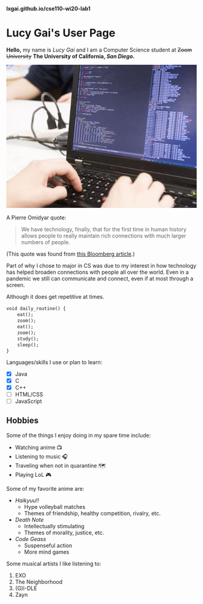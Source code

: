 #### lxgai.github.io/cse110-wi20-lab1
# Lucy Gai's User Page

**Hello,** my name is *Lucy Gai* and I am a Computer Science student at ~~Zoom University~~ **The University of California, _San Diego_.** 

![image](/cs.jpg)

A Pierre Omidyar quote:
> We have technology, finally, that for the first time in human history allows people to really maintain rich connections with much larger numbers of people.

(This quote was found from [this Bloomberg article](https://www.bloomberg.com/news/articles/2005-06-19/online-extra-pierre-omidyar-on-connecting-people).)

Part of why I chose to major in CS was due to my interest in how technology has helped broaden connections with people all over the world. Even in a pandemic we still can communicate and connect, even if at most through a screen. 

Although it does get repetitive at times.

```
void daily_routine() {
    eat();
    zoom();
    eat();
    zoom();
    study();
    sleep();
}
```

Languages/skills I use or plan to learn: 
- [x] Java
- [x] C
- [x] C++
- [ ] HTML/CSS
- [ ] JavaScript

## Hobbies
Some of the things I enjoy doing in my spare time include:
* Watching anime :tv:
* Listening to music :headphones:
* Traveling when not in quarantine :world_map:
* Playing LoL :video_game:

Some of my favorite anime are:
- *Haikyuu!!*
   - Hype volleyball matches
   - Themes of friendship, healthy competition, rivalry, etc.
- *Death Note*
   - Intellectually stimulating 
   - Themes of morality, justice, etc.
- *Code Geass*
   - Suspenseful action
   - More mind games 
   
Some musical artists I like listening to:
1. EXO
2. The Neighborhood
3. (G)I-DLE
4. Zayn


